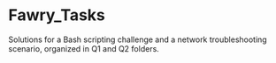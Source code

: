 # Fawry_Tasks
Solutions for a Bash scripting challenge and a network troubleshooting scenario, organized in Q1 and Q2 folders.

